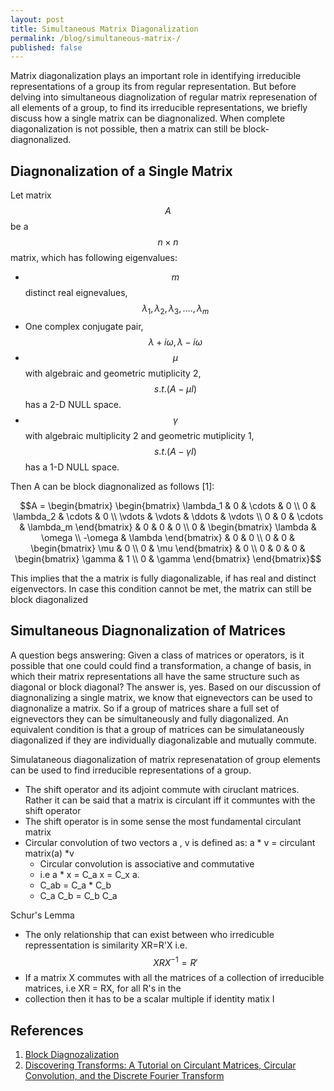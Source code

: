 ```yaml
---
layout: post
title: Simultaneous Matrix Diagonalization
permalink: /blog/simultaneous-matrix-/
published: false
---
```


Matrix diagonalization plays an important role in identifying irreducible representations of a group its from regular representation. But before delving into simultaneous diagnolization of regular matrix represenation of all elements of a group, to find its irreducible representations, we briefly discuss how a single matrix can be diagnonalized. When complete diagonalization is not possible, then a matrix can still be block-diagnonalized.

## Diagnonalization of a Single Matrix
Let  matrix $$A$$ be a $$n \times n$$ matrix, which has following eigenvalues:  
-  $$m$$ distinct real eignevalues, $$\lambda_1, \lambda_2, \lambda_3, .... , \lambda_m$$  
-  One complex conjugate pair, $$\lambda + i\omega, \lambda - i\omega$$  
-  $$\mu$$ with algebraic and geometric mutiplicity  2, $$s.t. (A- \mu I)$$ has a 2-D NULL space.  
-  $$\gamma$$ with algebraic multiplicity 2 and geometric mutiplicity  1, $$s.t. (A- \gamma I)$$ has a 1-D NULL space.

Then A can be block diagnonalized as follows [1]:  

$$A =
\begin{bmatrix}
\begin{bmatrix}
\lambda_1 & 0 & \cdots & 0 \\
0 & \lambda_2 & \cdots & 0 \\
\vdots & \vdots & \ddots & \vdots \\
0 & 0 & \cdots & \lambda_m
\end{bmatrix} & 0 & 0 & 0 \\
0 & 
\begin{bmatrix}
\lambda & \omega \\
-\omega & \lambda
\end{bmatrix} & 0 & 0 \\
0 & 0 & 
\begin{bmatrix}
\mu & 0 \\
0 & \mu
\end{bmatrix} & 0 \\
0 & 0 & 0 & 
\begin{bmatrix}
\gamma & 1 \\
0 & \gamma
\end{bmatrix}
\end{bmatrix}$$

This implies that the a matrix is fully diagonalizable, if has real and distinct eigenvectors. In case this condition cannot be met, the matrix can still be block diagonalized

## Simultaneous Diagnonalization of Matrices
A question begs answering: Given a class of matrices or operators, is it possible that one could could find a transformation, a change of basis, in which their matrix representations all have the same structure such as diagonal or block diagonal?
The answer is, yes. Based on our discussion of diagnonalizing a single matrix, we know that eignevectors can be used to diagnonalize a matrix. So if a group of matrices share a full set of eignevectors they can be simultaneously and fully diagonalized. An equivalent condition is that a group of matrices can be simulataneously diagonalized if they are individually diagonalizable and mutually commute.

Simulataneous diagonalization of matrix represenatation of group elements can be used to find irreducible representations of a group.


- The shift operator and its adjoint commute with ciruclant matrices. Rather it can be said that a matrix is circulant iff it communtes with the shift operator
- The shift operator is in some sense the most fundamental circulant matrix
- Circular convolution of two vectors a , v is defined as:
  a * v = circulant matrix(a) *v
  -  Circular convolution is associative and commutative
  -  i.e a * x = C_a  x = C_x a.
  -  C_ab =  C_a * C_b
  -  C_a C_b = C_b C_a

Schur's Lemma
- The only relationship that can exist between who irredicuble repressentation is similarity
  XR=R'X i.e. $$XRX^{-1} = R'$$  
- If a matrix X commutes with all the matrices of a collection of irreducible matrices, i.e XR = RX, for all R's in the
-  collection then it has to be a scalar multiple if identity matix I


## References
1. [Block Diagnozalization](https://www.youtube.com/watch?v=SsCiQym5yQU)
2. [Discovering Transforms: A Tutorial on Circulant Matrices, Circular Convolution, and the Discrete Fourier Transform](https://arxiv.org/abs/1805.05533)


